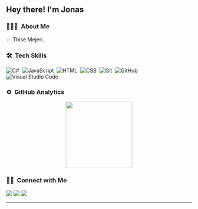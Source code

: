 
<h2>Hey there! I'm Jonas</h2>

<!-- ## 👋 &nbsp;Hey there! I'm Aditya -->

### 👨🏻‍💻 &nbsp;About Me

💡 &nbsp;Thise Mejeri.


### 🛠 &nbsp;Tech Skills

![C#](https://img.shields.io/badge/-CSharp-05122A?style=flat&logo=c&logoColor=A8B9CC)&nbsp;
![JavaScript](https://img.shields.io/badge/-JavaScript-05122A?style=flat&logo=javascript)&nbsp;
![HTML](https://img.shields.io/badge/-HTML-05122A?style=flat&logo=HTML5)&nbsp;
![CSS](https://img.shields.io/badge/-CSS-05122A?style=flat&logo=CSS3&logoColor=1572B6)&nbsp;
![Git](https://img.shields.io/badge/-Git-05122A?style=flat&logo=git)&nbsp;
![GitHub](https://img.shields.io/badge/-GitHub-05122A?style=flat&logo=github)&nbsp;
![Visual Studio Code](https://img.shields.io/badge/-Visual%20Studio%20Code-05122A?style=flat&logo=visual-studio-code&logoColor=007ACC)&nbsp;

### ⚙️ &nbsp;GitHub Analytics

<p align="center">
<a href="https://github.com/JrjThise">
  <img height="180em"  src="https://github-readme-stats-eight-theta.vercel.app/api?username=JrjThise&show_icons=true&theme=algolia&include_all_commits=true&count_private=true"/>
  
  <!-- <img height="150em" src="https://github-readme-stats-eight-theta.vercel.app/api/top-langs/?username=JrjThise&layout=compact&langs_count=8&theme=algolia"/> -->
</a>
</p>

### 🤝🏻 &nbsp;Connect with Me

<p align="center"></p>
<!--<a href="https://www.jonasrudbeck.dk"><img src="https://img.shields.io/badge/-jonasrudbeck.dk-3423A6?style=flat&logo=Google-Chrome&logoColor=white"/></a> -->
<a href="https://www.linkedin.com/in/jonas-rudbeck-johansen-78b42321b/"><img src="https://img.shields.io/badge/-Jonas%20Johansen-0077B5?style=flat&logo=Linkedin&logoColor=white"/></a>
<a href="mailto:jonasrj97@gmail.com"><img src="https://img.shields.io/badge/-jonasrj97@gmail.com-D14836?style=flat&logo=Gmail&logoColor=white"/></a>
<a href="mailto:jrj@thise.dk"><img src="https://img.shields.io/badge/-Work:jrj@thise.dk-D14836?style=flat&logo=Gmail&logoColor=white"/></a>


-----
